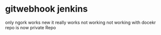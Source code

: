 # gitwebhook jenkins
only ngork works
new
it really works
not working
not working with docekr
repo is now private Repo
